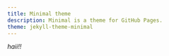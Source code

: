 ```yaml
---
title: Minimal theme
description: Minimal is a theme for GitHub Pages.
theme: jekyll-theme-minimal
---
```


*haii!!*
